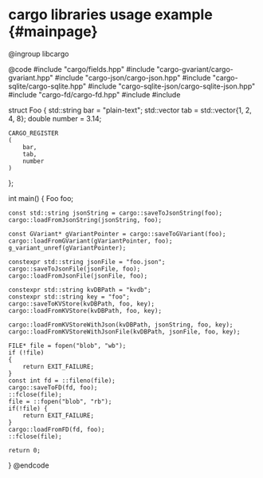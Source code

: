 cargo libraries usage example {#mainpage}
=============================

@ingroup libcargo

@code
#include "cargo/fields.hpp"
#include "cargo-gvariant/cargo-gvariant.hpp"
#include "cargo-json/cargo-json.hpp"
#include "cargo-sqlite/cargo-sqlite.hpp"
#include "cargo-sqlite-json/cargo-sqlite-json.hpp"
#include "cargo-fd/cargo-fd.hpp"
#include <iostream>
#include <cstdio>

struct Foo
{
    std::string bar = "plain-text";
    std::vector<int> tab = std::vector<int>{1, 2, 4, 8};
    double number = 3.14;

    CARGO_REGISTER
    (
        bar,
        tab,
        number
    )
};

int main()
{
    Foo foo;

    const std::string jsonString = cargo::saveToJsonString(foo);
    cargo::loadFromJsonString(jsonString, foo);

    const GVariant* gVariantPointer = cargo::saveToGVariant(foo);
    cargo::loadFromGVariant(gVariantPointer, foo);
    g_variant_unref(gVariantPointer);

    constexpr std::string jsonFile = "foo.json";
    cargo::saveToJsonFile(jsonFile, foo);
    cargo::loadFromJsonFile(jsonFile, foo);

    constexpr std::string kvDBPath = "kvdb";
    constexpr std::string key = "foo";
    cargo::saveToKVStore(kvDBPath, foo, key);
    cargo::loadFromKVStore(kvDBPath, foo, key);

    cargo::loadFromKVStoreWithJson(kvDBPath, jsonString, foo, key);
    cargo::loadFromKVStoreWithJsonFile(kvDBPath, jsonFile, foo, key);

    FILE* file = fopen("blob", "wb");
    if (!file)
    {
        return EXIT_FAILURE;
    }
    const int fd = ::fileno(file);
    cargo::saveToFD(fd, foo);
    ::fclose(file);
    file = ::fopen("blob", "rb");
    if(!file) {
        return EXIT_FAILURE;
    }
    cargo::loadFromFD(fd, foo);
    ::fclose(file);

    return 0;
}
@endcode
